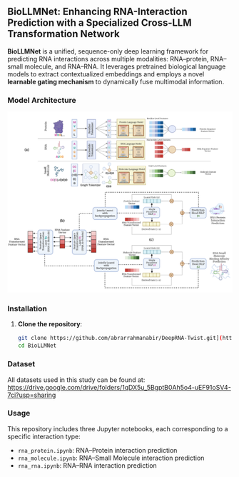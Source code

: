 ## BioLLMNet: Enhancing RNA-Interaction Prediction with a Specialized Cross-LLM Transformation Network

**BioLLMNet** is a unified, sequence-only deep learning framework for predicting RNA interactions across multiple modalities: RNA–protein, RNA–small molecule, and RNA–RNA. It leverages pretrained biological language models to extract contextualized embeddings and employs a novel **learnable gating mechanism** to dynamically fuse multimodal information.

### Model Architecture
![Model Architecture](model.png)


### Installation

1. **Clone the repository**:
   ```bash
   git clone https://github.com/abrarrahmanabir/DeepRNA-Twist.git](https://github.com/abrarrahmanabir/BioLLMNet.git
   cd BioLLMNet

### Dataset
All datasets used in this study can be found at:
https://drive.google.com/drive/folders/1qDX5u_5BgptB0Ah5o4-uEF91oSV4-7ci?usp=sharing

### Usage
This repository includes three Jupyter notebooks, each corresponding to a specific interaction type:
- `rna_protein.ipynb`: RNA–Protein interaction prediction
- `rna_molecule.ipynb`: RNA–Small Molecule interaction prediction
- `rna_rna.ipynb`: RNA–RNA interaction prediction







